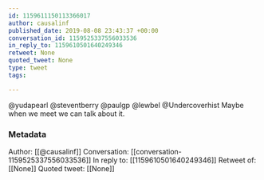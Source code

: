```yaml
---
id: 1159611150113366017
author: causalinf
published_date: 2019-08-08 23:43:37 +00:00
conversation_id: 1159525337556033536
in_reply_to: 1159610501640249346
retweet: None
quoted_tweet: None
type: tweet
tags:

---
```


@yudapearl @steventberry @paulgp @lewbel @Undercoverhist Maybe when we meet we can talk about it.

### Metadata

Author: [[@causalinf]]
Conversation: [[conversation-1159525337556033536]]
In reply to: [[1159610501640249346]]
Retweet of: [[None]]
Quoted tweet: [[None]]
